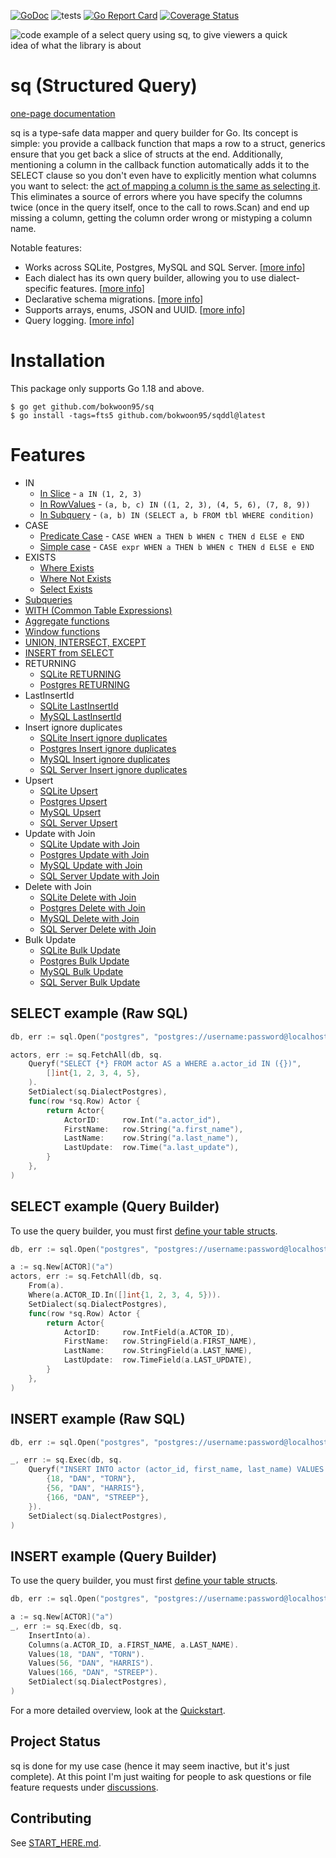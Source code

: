 [![GoDoc](https://img.shields.io/badge/pkg.go.dev-sq-blue)](https://pkg.go.dev/github.com/bokwoon95/sq)
![tests](https://github.com/bokwoon95/sq/actions/workflows/tests.yml/badge.svg?branch=main)
[![Go Report Card](https://goreportcard.com/badge/github.com/bokwoon95/sq)](https://goreportcard.com/report/github.com/bokwoon95/sq)
[![Coverage Status](https://coveralls.io/repos/github/bokwoon95/sq/badge.svg?branch=main)](https://coveralls.io/github/bokwoon95/sq?branch=main)

<img src="https://raw.githubusercontent.com/bokwoon95/sq/main/header.png" title="code example of a select query using sq" alt="code example of a select query using sq, to give viewers a quick idea of what the library is about" style="max-width:90%;">

# sq (Structured Query)

[one-page documentation](https://bokwoon.neocities.org/sq.html)

sq is a type-safe data mapper and query builder for Go. Its concept is simple: you provide a callback function that maps a row to a struct, generics ensure that you get back a slice of structs at the end. Additionally, mentioning a column in the callback function automatically adds it to the SELECT clause so you don't even have to explicitly mention what columns you want to select: the [act of mapping a column is the same as selecting it](#select-example-raw-sql). This eliminates a source of errors where you have specify the columns twice (once in the query itself, once to the call to rows.Scan) and end up missing a column, getting the column order wrong or mistyping a column name.

Notable features:

- Works across SQLite, Postgres, MySQL and SQL Server. [[more info](https://bokwoon.neocities.org/sq.html#set-query-dialect)]
- Each dialect has its own query builder, allowing you to use dialect-specific features. [[more info](https://bokwoon.neocities.org/sq.html#dialect-specific-features)]
- Declarative schema migrations. [[more info](https://bokwoon.neocities.org/sq.html#declarative-schema)]
- Supports arrays, enums, JSON and UUID. [[more info](https://bokwoon.neocities.org/sq.html#arrays-enums-json-uuid)]
- Query logging. [[more info](https://bokwoon.neocities.org/sq.html#logging)]

# Installation

This package only supports Go 1.18 and above.

```shell
$ go get github.com/bokwoon95/sq
$ go install -tags=fts5 github.com/bokwoon95/sqddl@latest
```

# Features

- IN
    - [In Slice](https://bokwoon.neocities.org/sq.html#in-slice) - `a IN (1, 2, 3)`
    - [In RowValues](https://bokwoon.neocities.org/sq.html#in-rowvalues) - `(a, b, c) IN ((1, 2, 3), (4, 5, 6), (7, 8, 9))`
    - [In Subquery](https://bokwoon.neocities.org/sq.html#in-subquery) - `(a, b) IN (SELECT a, b FROM tbl WHERE condition)`
- CASE
    - [Predicate Case](https://bokwoon.neocities.org/sq.html#predicate-case) - `CASE WHEN a THEN b WHEN c THEN d ELSE e END`
    - [Simple case](https://bokwoon.neocities.org/sq.html#simple-case) - `CASE expr WHEN a THEN b WHEN c THEN d ELSE e END`
- EXISTS
    - [Where Exists](https://bokwoon.neocities.org/sq.html#where-exists)
    - [Where Not Exists](https://bokwoon.neocities.org/sq.html#where-not-exists)
    - [Select Exists](https://bokwoon.neocities.org/sq.html#querybuilder-fetch-exists)
- [Subqueries](https://bokwoon.neocities.org/sq.html#subqueries)
- [WITH (Common Table Expressions)](https://bokwoon.neocities.org/sq.html#common-table-expressions)
- [Aggregate functions](https://bokwoon.neocities.org/sq.html#aggregate-functions)
- [Window functions](https://bokwoon.neocities.org/sq.html#window-functions)
- [UNION, INTERSECT, EXCEPT](https://bokwoon.neocities.org/sq.html#union-intersect-except)
- [INSERT from SELECT](https://bokwoon.neocities.org/sq.html#querybuilder-insert-from-select)
- RETURNING
    - [SQLite RETURNING](https://bokwoon.neocities.org/sq.html#sqlite-returning)
    - [Postgres RETURNING](https://bokwoon.neocities.org/sq.html#postgres-returning)
- LastInsertId
    - [SQLite LastInsertId](https://bokwoon.neocities.org/sq.html#sqlite-last-insert-id)
    - [MySQL LastInsertId](https://bokwoon.neocities.org/sq.html#mysql-last-insert-id)
- Insert ignore duplicates
    - [SQLite Insert ignore duplicates](https://bokwoon.neocities.org/sq.html#sqlite-insert-ignore-duplicates)
    - [Postgres Insert ignore duplicates](https://bokwoon.neocities.org/sq.html#postgres-insert-ignore-duplicates)
    - [MySQL Insert ignore duplicates](https://bokwoon.neocities.org/sq.html#mysql-insert-ignore-duplicates)
    - [SQL Server Insert ignore duplicates](https://bokwoon.neocities.org/sq.html#sqlserver-insert-ignore-duplicates)
- Upsert
    - [SQLite Upsert](https://bokwoon.neocities.org/sq.html#sqlite-upsert)
    - [Postgres Upsert](https://bokwoon.neocities.org/sq.html#postgres-upsert)
    - [MySQL Upsert](https://bokwoon.neocities.org/sq.html#mysql-upsert)
    - [SQL Server Upsert](https://bokwoon.neocities.org/sq.html#sqlserver-upsert)
- Update with Join
    - [SQLite Update with Join](https://bokwoon.neocities.org/sq.html#sqlite-update-with-join)
    - [Postgres Update with Join](https://bokwoon.neocities.org/sq.html#postgres-update-with-join)
    - [MySQL Update with Join](https://bokwoon.neocities.org/sq.html#mysql-update-with-join)
    - [SQL Server Update with Join](https://bokwoon.neocities.org/sq.html#sqlserver-update-with-join)
- Delete with Join
    - [SQLite Delete with Join](https://bokwoon.neocities.org/sq.html#sqlite-delete-with-join)
    - [Postgres Delete with Join](https://bokwoon.neocities.org/sq.html#postgres-delete-with-join)
    - [MySQL Delete with Join](https://bokwoon.neocities.org/sq.html#mysql-delete-with-join)
    - [SQL Server Delete with Join](https://bokwoon.neocities.org/sq.html#sqlserver-delete-with-join)
- Bulk Update
    - [SQLite Bulk Update](https://bokwoon.neocities.org/sq.html#sqlite-bulk-update)
    - [Postgres Bulk Update](https://bokwoon.neocities.org/sq.html#postgres-bulk-update)
    - [MySQL Bulk Update](https://bokwoon.neocities.org/sq.html#mysql-bulk-update)
    - [SQL Server Bulk Update](https://bokwoon.neocities.org/sq.html#sqlserver-bulk-update)

## SELECT example (Raw SQL)

```go
db, err := sql.Open("postgres", "postgres://username:password@localhost:5432/sakila?sslmode=disable")

actors, err := sq.FetchAll(db, sq.
    Queryf("SELECT {*} FROM actor AS a WHERE a.actor_id IN ({})",
        []int{1, 2, 3, 4, 5},
    ).
    SetDialect(sq.DialectPostgres),
    func(row *sq.Row) Actor {
        return Actor{
            ActorID:     row.Int("a.actor_id"),
            FirstName:   row.String("a.first_name"),
            LastName:    row.String("a.last_name"),
            LastUpdate:  row.Time("a.last_update"),
        }
    },
)
```

## SELECT example (Query Builder)

To use the query builder, you must first [define your table structs](https://bokwoon.neocities.org/sq.html#table-structs).

```go
db, err := sql.Open("postgres", "postgres://username:password@localhost:5432/sakila?sslmode=disable")

a := sq.New[ACTOR]("a")
actors, err := sq.FetchAll(db, sq.
    From(a).
    Where(a.ACTOR_ID.In([]int{1, 2, 3, 4, 5})).
    SetDialect(sq.DialectPostgres),
    func(row *sq.Row) Actor {
        return Actor{
            ActorID:     row.IntField(a.ACTOR_ID),
            FirstName:   row.StringField(a.FIRST_NAME),
            LastName:    row.StringField(a.LAST_NAME),
            LastUpdate:  row.TimeField(a.LAST_UPDATE),
        }
    },
)
```

## INSERT example (Raw SQL)

```go
db, err := sql.Open("postgres", "postgres://username:password@localhost:5432/sakila?sslmode=disable")

_, err := sq.Exec(db, sq.
    Queryf("INSERT INTO actor (actor_id, first_name, last_name) VALUES {}", sq.RowValues{
        {18, "DAN", "TORN"},
        {56, "DAN", "HARRIS"},
        {166, "DAN", "STREEP"},
    }).
    SetDialect(sq.DialectPostgres),
)
```

## INSERT example (Query Builder)

To use the query builder, you must first [define your table structs](https://bokwoon.neocities.org/sq.html#table-structs).

```go
db, err := sql.Open("postgres", "postgres://username:password@localhost:5432/sakila?sslmode=disable")

a := sq.New[ACTOR]("a")
_, err := sq.Exec(db, sq.
    InsertInto(a).
    Columns(a.ACTOR_ID, a.FIRST_NAME, a.LAST_NAME).
    Values(18, "DAN", "TORN").
    Values(56, "DAN", "HARRIS").
    Values(166, "DAN", "STREEP").
    SetDialect(sq.DialectPostgres),
)
```

For a more detailed overview, look at the [Quickstart](https://bokwoon.neocities.org/sq.html#quickstart).

## Project Status

sq is done for my use case (hence it may seem inactive, but it's just complete). At this point I'm just waiting for people to ask questions or file feature requests under [discussions](https://github.com/bokwoon95/sq/discussions).

## Contributing

See [START\_HERE.md](https://github.com/bokwoon95/sq/blob/main/START_HERE.md).
